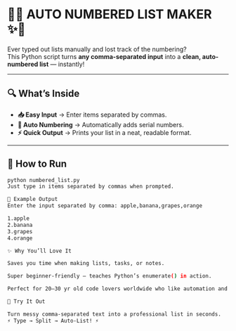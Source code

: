 # 🔢✨ AUTO NUMBERED LIST MAKER ✨🔢

Ever typed out lists manually and lost track of the numbering?  
This Python script turns **any comma-separated input** into a **clean, auto-numbered list** — instantly!

---

## 🔍 What’s Inside
- **📥 Easy Input** → Enter items separated by commas.  
- **🔢 Auto Numbering** → Automatically adds serial numbers.  
- **⚡ Quick Output** → Prints your list in a neat, readable format.  

---

## 🚀 How to Run
```bash
python numbered_list.py
Just type in items separated by commas when prompted.

📌 Example Output
Enter the input separated by comma: apple,banana,grapes,orange

1.apple
2.banana
3.grapes
4.orange

✨ Why You’ll Love It

Saves you time when making lists, tasks, or notes.

Super beginner-friendly — teaches Python’s enumerate() in action.

Perfect for 20–30 yr old code lovers worldwide who like automation and clean outputs.

🚀 Try It Out

Turn messy comma-separated text into a professional list in seconds.
⚡ Type → Split → Auto-List! ⚡
